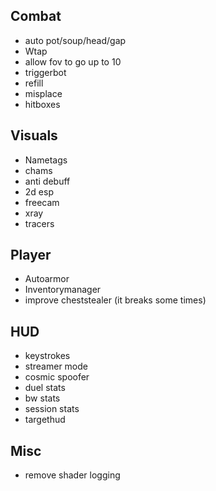 ## Combat
- auto pot/soup/head/gap
- Wtap
- allow fov to go up to 10
- triggerbot
- refill
- misplace
- hitboxes

## Visuals
- Nametags
- chams
- anti debuff  
- 2d esp
- freecam
- xray
- tracers

## Player
- Autoarmor
- Inventorymanager  
- improve cheststealer (it breaks some times)

## HUD
- keystrokes
- streamer mode
- cosmic spoofer
- duel stats
- bw stats
- session stats
- targethud

## Misc
- remove shader logging
